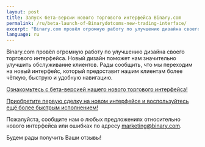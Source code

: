 ```yaml
---
layout: post
title: Запуск бета-версии нового торгового интерфейса Binary.com
permalink: /ru/beta-launch-of-Binarydotcoms-new-trading-interface/
excerpt: "Binary.com провёл огромную работу по улучшению дизайна своего торгового интерфейса. Новый дизайн поможет нам значительно улучшить обслуживание клиентов..."
language: ru
---
```


Binary.com провёл огромную работу по улучшению дизайна своего торгового интерфейса. Новый дизайн поможет нам значительно улучшить обслуживание клиентов. Рады сообщить, что мы переходим на новый интерфейс, который предоставит нашим клиентам более чёткую, быструю и удобную навигацию.

[Ознакомьтесь с бета-версией нашего нового торгового интерфейса!](https://www.binary.com/)

[Приобретите первую сделку на новом интерфейсе и воспользуйтесь ещё более быстрым исполнением!](https://www.binary.com)

Пожалуйста, сообщите нам о любых предложениях относительно нового интерфейса или ошибках по адресу [marketing@binary.com](mailto:marketing@binary.com).

Будем рады получить Ваши отзывы!
